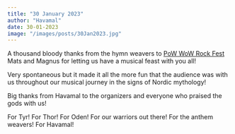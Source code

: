 ```yaml
---
title: "30 January 2023"
author: "Havamal"
date: 30-01-2023
image: "/images/posts/30Jan2023.jpg"
---
```


A thousand bloody thanks from the hymn weavers to [PoW WoW Rock Fest](https://www.facebook.com/profile.php?id=100086991661271) Mats and Magnus for letting us have a musical feast with you all!

Very spontaneous but it made it all the more fun that the audience was with us throughout our musical journey in the signs of Nordic mythology!

Big thanks from Havamal to the organizers and everyone who praised the gods with us!

For Tyr! For Thor! For Oden! For our warriors out there! For the anthem weavers! For Havamal!
